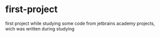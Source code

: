 # first-project
first project while studying
some code from jetbrains academy projects, wich was written during studying
